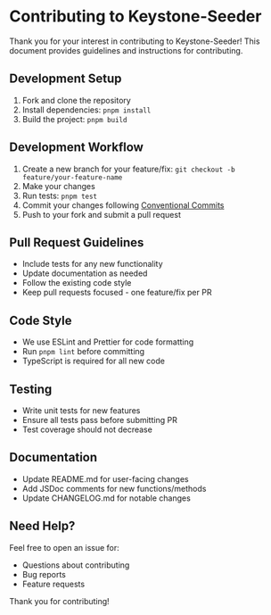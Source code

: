 # Contributing to Keystone-Seeder

Thank you for your interest in contributing to Keystone-Seeder! This document provides guidelines and instructions for contributing.

## Development Setup

1. Fork and clone the repository
2. Install dependencies: `pnpm install`
3. Build the project: `pnpm build`

## Development Workflow

1. Create a new branch for your feature/fix: `git checkout -b feature/your-feature-name`
2. Make your changes
3. Run tests: `pnpm test`
4. Commit your changes following [Conventional Commits](https://www.conventionalcommits.org/)
5. Push to your fork and submit a pull request

## Pull Request Guidelines

- Include tests for any new functionality
- Update documentation as needed
- Follow the existing code style
- Keep pull requests focused - one feature/fix per PR

## Code Style

- We use ESLint and Prettier for code formatting
- Run `pnpm lint` before committing
- TypeScript is required for all new code

## Testing

- Write unit tests for new features
- Ensure all tests pass before submitting PR
- Test coverage should not decrease

## Documentation

- Update README.md for user-facing changes
- Add JSDoc comments for new functions/methods
- Update CHANGELOG.md for notable changes

## Need Help?

Feel free to open an issue for:
- Questions about contributing
- Bug reports
- Feature requests

Thank you for contributing!